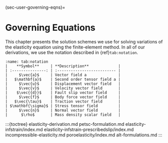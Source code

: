 (sec-user-governing-eqns)=
# Governing Equations

This chapter presents the solution schemes we use for solving variations of the elasticity equation using the finite-element method.
In all of our derivations, we use the notation described in {ref}`tab:notation`.

```{table} Mathematical notation
:name: tab:notation
|    **Symbol**     | **Description**             |
| :---------------: | :-------------------------- |
|     $\vec{a}$     | Vector field a              |
|   $\mathbf{a}$    | Second order tensor field a |
|     $\vec{u}$     | Displacement vector field   |
|     $\vec{v}$     | Velocity vector field       |
|    $\vec{{d}}$    | Fault slip vector field     |
|     $\vec{f}$     | Body force vector field     |
|   $\vec{\tau}$    | Traction vector field       |
| $\mathbf{\sigma}$ | Stress tensor field         |
|     $\vec{n}$     | Normal vector field         |
|      $\rho$       | Mass density scalar field   |
```

:::{toctree}
elasticity-derivation.md
petsc-formulation.md
elasticity-infstrain/index.md
elasticity-infstrain-prescribedslip/index.md
incompressible-elasticity.md
poroelasticity/index.md
alt-formulations.md
:::
